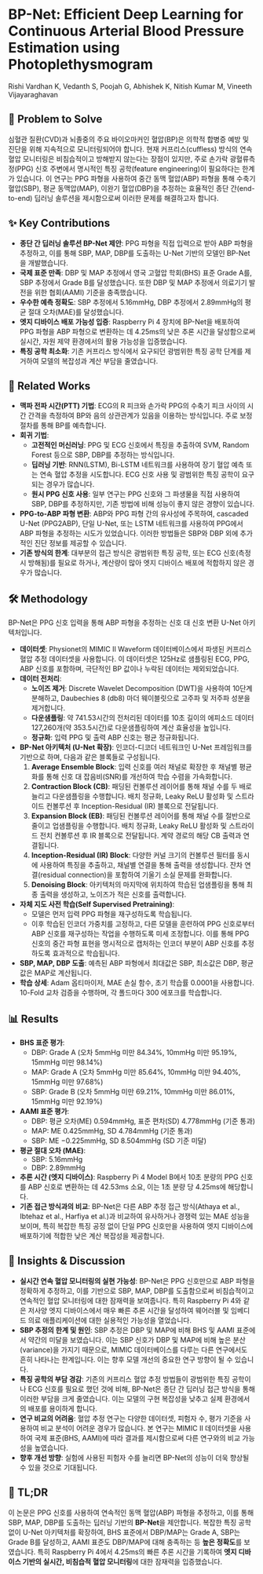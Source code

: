 # BP-Net: Efficient Deep Learning for Continuous Arterial Blood Pressure Estimation using Photoplethysmogram

Rishi Vardhan K, Vedanth S, Poojah G, Abhishek K, Nitish Kumar M, Vineeth Vijayaraghavan

## 🧩 Problem to Solve

심혈관 질환(CVD)과 뇌졸중의 주요 바이오마커인 혈압(BP)은 의학적 합병증 예방 및 진단을 위해 지속적으로 모니터링되어야 합니다. 현재 커프리스(cuffless) 방식의 연속 혈압 모니터링은 비침습적이고 방해받지 않는다는 장점이 있지만, 주로 손가락 광혈류측정(PPG) 신호 주변에서 명시적인 특징 공학(feature engineering)이 필요하다는 한계가 있습니다. 이 연구는 PPG 파형을 사용하여 중간 동맥 혈압(ABP) 파형을 통해 수축기 혈압(SBP), 평균 동맥압(MAP), 이완기 혈압(DBP)을 추정하는 효율적인 종단 간(end-to-end) 딥러닝 솔루션을 제시함으로써 이러한 문제를 해결하고자 합니다.

## ✨ Key Contributions

- **종단 간 딥러닝 솔루션 BP-Net 제안**: PPG 파형을 직접 입력으로 받아 ABP 파형을 추정하고, 이를 통해 SBP, MAP, DBP를 도출하는 U-Net 기반의 모델인 BP-Net을 개발했습니다.
- **국제 표준 만족**: DBP 및 MAP 추정에서 영국 고혈압 학회(BHS) 표준 Grade A를, SBP 추정에서 Grade B를 달성했습니다. 또한 DBP 및 MAP 추정에서 의료기기 발전을 위한 협회(AAMI) 기준을 충족했습니다.
- **우수한 예측 정확도**: SBP 추정에서 $5.16 \text{mmHg}$, DBP 추정에서 $2.89 \text{mmHg}$의 평균 절대 오차(MAE)를 달성했습니다.
- **엣지 디바이스 배포 가능성 입증**: Raspberry Pi 4 장치에 BP-Net을 배포하여 PPG 파형을 ABP 파형으로 변환하는 데 $4.25 \text{ms}$의 낮은 추론 시간을 달성함으로써 실시간, 자원 제약 환경에서의 활용 가능성을 입증했습니다.
- **특징 공학 최소화**: 기존 커프리스 방식에서 요구되던 광범위한 특징 공학 단계를 제거하여 모델의 복잡성과 계산 부담을 줄였습니다.

## 📎 Related Works

- **맥파 전파 시간(PTT) 기법**: ECG의 R 피크와 손가락 PPG의 수축기 피크 사이의 시간 간격을 측정하여 BP와 음의 상관관계가 있음을 이용하는 방식입니다. 주로 보정 절차를 통해 BP를 예측합니다.
- **회귀 기법**:
  - **고전적인 머신러닝**: PPG 및 ECG 신호에서 특징을 추출하여 SVM, Random Forest 등으로 SBP, DBP를 추정하는 방식입니다.
  - **딥러닝 기반**: RNN(LSTM), Bi-LSTM 네트워크를 사용하여 장기 혈압 예측 또는 연속 혈압 추정을 시도합니다. ECG 신호 사용 및 광범위한 특징 공학이 요구되는 경우가 많습니다.
  - **원시 PPG 신호 사용**: 일부 연구는 PPG 신호와 그 파생물을 직접 사용하여 SBP, DBP를 추정하지만, 기존 방법에 비해 성능이 좋지 않은 경향이 있습니다.
- **PPG-to-ABP 파형 변환**: ABP와 PPG 파형 간의 유사성에 주목하여, cascaded U-Net (PPG2ABP), 단일 U-Net, 또는 LSTM 네트워크를 사용하여 PPG에서 ABP 파형을 추정하는 시도가 있었습니다. 이러한 방법들은 SBP와 DBP 외에 추가적인 진단 정보를 제공할 수 있습니다.
- **기존 방식의 한계**: 대부분의 접근 방식은 광범위한 특징 공학, 또는 ECG 신호(측정 시 방해됨)를 필요로 하거나, 계산량이 많아 엣지 디바이스 배포에 적합하지 않은 경우가 많습니다.

## 🛠️ Methodology

BP-Net은 PPG 신호 입력을 통해 ABP 파형을 추정하는 신호 대 신호 변환 U-Net 아키텍처입니다.

- **데이터셋**: Physionet의 MIMIC II Waveform 데이터베이스에서 파생된 커프리스 혈압 추정 데이터셋을 사용합니다. 이 데이터셋은 125Hz로 샘플링된 ECG, PPG, ABP 신호를 포함하며, 극단적인 BP 값이나 누락된 데이터는 제외되었습니다.
- **데이터 전처리**:
  - **노이즈 제거**: Discrete Wavelet Decomposition (DWT)을 사용하여 10단계 분해하고, Daubechies 8 (db8) 마더 웨이블릿으로 고주파 및 저주파 성분을 제거합니다.
  - **다운샘플링**: 약 741.53시간의 전처리된 데이터를 10초 길이의 에피소드 데이터 127,260개(약 353.5시간)로 다운샘플링하여 계산 효율성을 높입니다.
  - **정규화**: 입력 PPG 및 출력 ABP 신호는 평균 정규화됩니다.
- **BP-Net 아키텍처 (U-Net 확장)**: 인코더-디코더 네트워크인 U-Net 프레임워크를 기반으로 하며, 다음과 같은 블록들로 구성됩니다.
  1. **Average Ensemble Block**: 입력 신호를 여러 채널로 확장한 후 채널별 평균화를 통해 신호 대 잡음비(SNR)를 개선하여 학습 수렴을 가속화합니다.
  2. **Contraction Block (CB)**: 패딩된 컨볼루션 레이어를 통해 채널 수를 두 배로 늘리고 다운샘플링을 수행합니다. 배치 정규화, Leaky ReLU 활성화 및 스트라이드 컨볼루션 후 Inception-Residual (IR) 블록으로 전달됩니다.
  3. **Expansion Block (EB)**: 패딩된 컨볼루션 레이어를 통해 채널 수를 절반으로 줄이고 업샘플링을 수행합니다. 배치 정규화, Leaky ReLU 활성화 및 스트라이드 전치 컨볼루션 후 IR 블록으로 전달됩니다. 계약 경로의 해당 CB 출력과 연결됩니다.
  4. **Inception-Residual (IR) Block**: 다양한 커널 크기의 컨볼루션 필터를 동시에 사용하여 특징을 추출하고, 채널별 연결을 통해 출력을 생성합니다. 잔차 연결(residual connection)을 포함하여 기울기 소실 문제를 완화합니다.
  5. **Denoising Block**: 아키텍처의 마지막에 위치하여 학습된 업샘플링을 통해 최종 출력을 생성하고, 노이즈가 적은 신호를 출력합니다.
- **자체 지도 사전 학습(Self Supervised Pretraining)**:
  - 모델은 먼저 입력 PPG 파형을 재구성하도록 학습됩니다.
  - 이후 학습된 인코더 가중치를 고정하고, 다른 모델을 훈련하여 PPG 신호로부터 ABP 신호를 재구성하는 작업을 수행하도록 미세 조정합니다. 이를 통해 PPG 신호의 중간 파형 표현을 명시적으로 캡처하는 인코더 부분이 ABP 신호를 추정하도록 효과적으로 학습됩니다.
- **SBP, MAP, DBP 도출**: 예측된 ABP 파형에서 최대값은 SBP, 최소값은 DBP, 평균값은 MAP로 계산됩니다.
- **학습 상세**: Adam 옵티마이저, MAE 손실 함수, 초기 학습률 $0.0001$을 사용합니다. 10-Fold 교차 검증을 수행하며, 각 폴드마다 300 에포크를 학습합니다.

## 📊 Results

- **BHS 표준 평가**:
  - DBP: Grade A (오차 $5 \text{mmHg}$ 미만 $84.34\%$, $10 \text{mmHg}$ 미만 $95.19\%$, $15 \text{mmHg}$ 미만 $98.14\%$)
  - MAP: Grade A (오차 $5 \text{mmHg}$ 미만 $85.64\%$, $10 \text{mmHg}$ 미만 $94.40\%$, $15 \text{mmHg}$ 미만 $97.68\%$)
  - SBP: Grade B (오차 $5 \text{mmHg}$ 미만 $69.21\%$, $10 \text{mmHg}$ 미만 $86.01\%$, $15 \text{mmHg}$ 미만 $92.19\%$)
- **AAMI 표준 평가**:
  - DBP: 평균 오차(ME) $0.594 \text{mmHg}$, 표준 편차(SD) $4.778 \text{mmHg}$ (기준 통과)
  - MAP: ME $0.425 \text{mmHg}$, SD $4.784 \text{mmHg}$ (기준 통과)
  - SBP: ME $-0.225 \text{mmHg}$, SD $8.504 \text{mmHg}$ (SD 기준 미달)
- **평균 절대 오차 (MAE)**:
  - SBP: $5.16 \text{mmHg}$
  - DBP: $2.89 \text{mmHg}$
- **추론 시간 (엣지 디바이스)**: Raspberry Pi 4 Model B에서 10초 분량의 PPG 신호를 ABP 신호로 변환하는 데 $42.53 \text{ms}$ 소요, 이는 1초 분량 당 $4.25 \text{ms}$에 해당합니다.
- **기존 접근 방식과의 비교**: BP-Net은 다른 ABP 추정 접근 방식(Athaya et al., Ibtehaz et al., Harfiya et al.)과 비교하여 유사하거나 경쟁력 있는 MAE 성능을 보이며, 특히 복잡한 특징 공정 없이 단일 PPG 신호만을 사용하여 엣지 디바이스에 배포하기에 적합한 낮은 계산 복잡성을 제공합니다.

## 🧠 Insights & Discussion

- **실시간 연속 혈압 모니터링의 실현 가능성**: BP-Net은 PPG 신호만으로 ABP 파형을 정확하게 추정하고, 이를 기반으로 SBP, MAP, DBP를 도출함으로써 비침습적이고 연속적인 혈압 모니터링에 대한 잠재력을 보여줍니다. 특히 Raspberry Pi 4와 같은 저사양 엣지 디바이스에서 매우 빠른 추론 시간을 달성하여 웨어러블 및 임베디드 의료 애플리케이션에 대한 실용적인 가능성을 열었습니다.
- **SBP 추정의 한계 및 원인**: SBP 추정은 DBP 및 MAP에 비해 BHS 및 AAMI 표준에서 약간의 미달을 보였습니다. 이는 SBP 신호가 DBP 및 MAP에 비해 높은 분산(variance)을 가지기 때문으로, MIMIC 데이터베이스를 다루는 다른 연구에서도 흔히 나타나는 한계입니다. 이는 향후 모델 개선의 중요한 연구 방향이 될 수 있습니다.
- **특징 공학의 부담 경감**: 기존의 커프리스 혈압 추정 방법들이 광범위한 특징 공학이나 ECG 신호를 필요로 했던 것에 비해, BP-Net은 종단 간 딥러닝 접근 방식을 통해 이러한 부담을 크게 줄였습니다. 이는 모델의 구현 복잡성을 낮추고 실제 환경에서의 배포를 용이하게 합니다.
- **연구 비교의 어려움**: 혈압 추정 연구는 다양한 데이터셋, 피험자 수, 평가 기준을 사용하여 비교 분석이 어려운 경우가 많습니다. 본 연구는 MIMIC II 데이터셋을 사용하여 국제 표준(BHS, AAMI)에 따라 결과를 제시함으로써 다른 연구와의 비교 가능성을 높였습니다.
- **향후 개선 방향**: 실험에 사용된 피험자 수를 늘리면 BP-Net의 성능이 더욱 향상될 수 있을 것으로 기대됩니다.

## 📌 TL;DR

이 논문은 PPG 신호를 사용하여 연속적인 동맥 혈압(ABP) 파형을 추정하고, 이를 통해 SBP, MAP, DBP를 도출하는 딥러닝 기반의 **BP-Net**을 제안합니다. 복잡한 특징 공학 없이 U-Net 아키텍처를 확장하여, BHS 표준에서 DBP/MAP는 Grade A, SBP는 Grade B를 달성하고, AAMI 표준도 DBP/MAP에 대해 충족하는 등 **높은 정확도**를 보였습니다. 특히 Raspberry Pi 4에서 $4.25 \text{ms}$의 빠른 추론 시간을 기록하여 **엣지 디바이스 기반의 실시간, 비침습적 혈압 모니터링**에 대한 잠재력을 입증했습니다.
